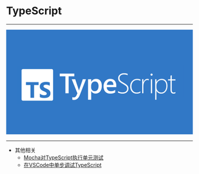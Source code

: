 # TypeScript

---

[![TypeScript](./images/title.png)](https://www.typescriptlang.org/)

---

- 其他相关
  - [Mocha对TypeScript执行单元测试](/repository/Libraries/Mocha/docs/Mocha对TypeScript执行单元测试.md#mocha对typescript执行单元测试)
  - [在VSCode中单步调试TypeScript](/repository/Tools/VSCode/docs/在VSCode中单步调试TypeScript.md#在vscode中单步调试typescript)